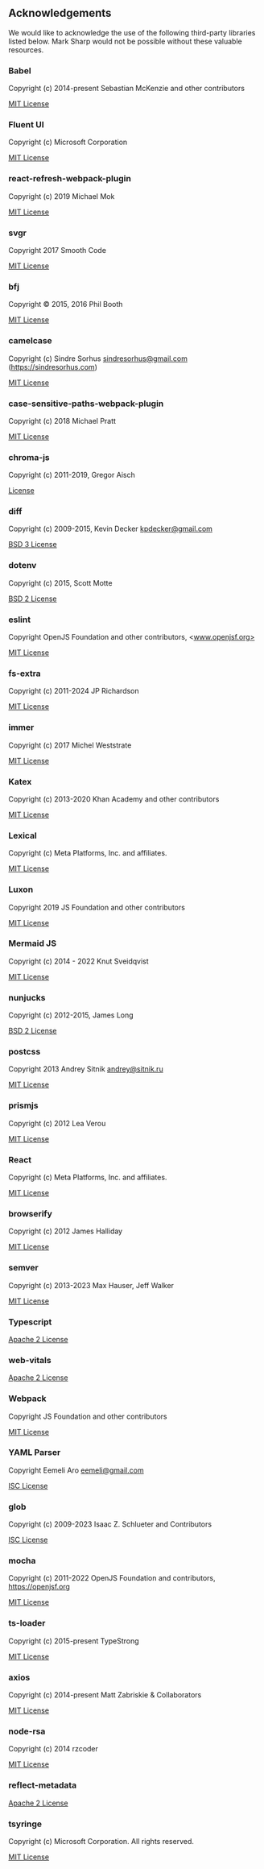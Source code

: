## Acknowledgements

We would like to acknowledge the use of the following third-party libraries listed below. Mark Sharp would not be possible without these valuable resources.

### Babel

Copyright (c) 2014-present Sebastian McKenzie and other contributors

[MIT License](https://github.com/babel/babel/blob/main/LICENSE)

### Fluent UI

Copyright (c) Microsoft Corporation

[MIT License](https://github.com/microsoft/fluentui/blob/master/LICENSE)

### react-refresh-webpack-plugin

Copyright (c) 2019 Michael Mok

[MIT License](https://github.com/pmmmwh/react-refresh-webpack-plugin/blob/main/LICENSE)

### svgr

Copyright 2017 Smooth Code

[MIT License](https://github.com/gregberge/svgr/blob/main/LICENSE)

### bfj

Copyright © 2015, 2016 Phil Booth

[MIT License](https://gitlab.com/philbooth/bfj/-/blob/master/COPYING)

### camelcase

Copyright (c) Sindre Sorhus <sindresorhus@gmail.com> (https://sindresorhus.com)

[MIT License](https://github.com/sindresorhus/camelcase?tab=MIT-1-ov-file#readme)

### case-sensitive-paths-webpack-plugin

Copyright (c) 2018 Michael Pratt

[MIT License](https://github.com/Urthen/case-sensitive-paths-webpack-plugin?tab=MIT-1-ov-file#)

### chroma-js

Copyright (c) 2011-2019, Gregor Aisch

[License](https://github.com/gka/chroma.js?tab=License-1-ov-file#readme)

### diff

Copyright (c) 2009-2015, Kevin Decker <kpdecker@gmail.com>

[BSD 3 License](https://github.com/kpdecker/jsdiff?tab=BSD-3-Clause-1-ov-file#readme)

### dotenv

Copyright (c) 2015, Scott Motte

[BSD 2 License](https://github.com/motdotla/dotenv?tab=BSD-2-Clause-1-ov-file#readme)

### eslint

Copyright OpenJS Foundation and other contributors, <www.openjsf.org>

[MIT License](https://github.com/eslint/eslint/blob/main/LICENSE)

### fs-extra

Copyright (c) 2011-2024 JP Richardson

[MIT License](https://github.com/jprichardson/node-fs-extra?tab=MIT-1-ov-file)

### immer

Copyright (c) 2017 Michel Weststrate

[MIT License](https://github.com/immerjs/immer/blob/main/LICENSE)

### Katex

Copyright (c) 2013-2020 Khan Academy and other contributors

[MIT License](https://github.com/KaTeX/KaTeX/blob/main/LICENSE)

### Lexical

Copyright (c) Meta Platforms, Inc. and affiliates.

[MIT License](https://github.com/facebook/lexical/blob/main/LICENSE)

### Luxon

Copyright 2019 JS Foundation and other contributors

[MIT License](https://github.com/moment/luxon/blob/master/LICENSE.md)

### Mermaid JS

Copyright (c) 2014 - 2022 Knut Sveidqvist

[MIT License](https://github.com/mermaid-js/mermaid/blob/develop/LICENSE)

### nunjucks

Copyright (c) 2012-2015, James Long

[BSD 2 License](https://github.com/mozilla/nunjucks?tab=BSD-2-Clause-1-ov-file)

### postcss

Copyright 2013 Andrey Sitnik <andrey@sitnik.ru>

[MIT License](https://github.com/postcss/postcss?tab=MIT-1-ov-file)

### prismjs

Copyright (c) 2012 Lea Verou

[MIT License](https://github.com/PrismJS/prism/blob/master/LICENSE)

### React

Copyright (c) Meta Platforms, Inc. and affiliates.

[MIT License](https://github.com/facebook/react/blob/main/LICENSE)

### browserify

Copyright (c) 2012 James Halliday

[MIT License](https://github.com/browserify/resolve?tab=MIT-1-ov-file#readme)

### semver

Copyright (c) 2013-2023 Max Hauser, Jeff Walker

[MIT License](https://github.com/maxhauser/semver/blob/master/License.txt)

### Typescript

[Apache 2 License](https://github.com/microsoft/TypeScript/blob/main/LICENSE.txt)

### web-vitals

[Apache 2 License](https://github.com/GoogleChrome/web-vitals)

### Webpack

Copyright JS Foundation and other contributors

[MIT License](https://webpack.js.org/license/)

### YAML Parser

Copyright Eemeli Aro <eemeli@gmail.com>

[ISC License](https://github.com/eemeli/yaml?tab=ISC-1-ov-file#readme)

### glob

Copyright (c) 2009-2023 Isaac Z. Schlueter and Contributors

[ISC License](https://github.com/isaacs/node-glob?tab=ISC-1-ov-file#readme)

### mocha

Copyright (c) 2011-2022 OpenJS Foundation and contributors, https://openjsf.org

[MIT License](https://github.com/mochajs/mocha/blob/master/LICENSE)

### ts-loader

Copyright (c) 2015-present TypeStrong

[MIT License](https://github.com/TypeStrong/ts-loader?tab=MIT-1-ov-file#readme)

### axios

Copyright (c) 2014-present Matt Zabriskie & Collaborators

[MIT License](https://github.com/axios/axios/blob/v1.x/LICENSE)

### node-rsa

Copyright (c) 2014 rzcoder

[MIT License](https://github.com/rzcoder/node-rsa)

### reflect-metadata

[Apache 2 License](https://github.com/rbuckton/reflect-metadata?tab=Apache-2.0-1-ov-file#readme)

### tsyringe

Copyright (c) Microsoft Corporation. All rights reserved.

[MIT License](https://github.com/microsoft/tsyringe?tab=MIT-1-ov-file#readme)
